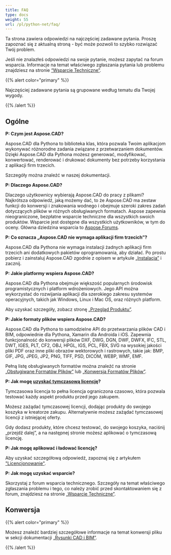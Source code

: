 ```yaml
---
title: FAQ
type: docs
weight: 55
url: /pl/python-net/faq/
---
```


Ta strona zawiera odpowiedzi na najczęściej zadawane pytania. Proszę zapoznać się z aktualną stroną - być może pozwoli to szybko rozwiązać Twój problem.

Jeśli nie znalazłeś odpowiedzi na swoje pytanie, możesz zapytać na forum wsparcia. Informacje na temat właściwego zgłaszania pytania lub problemu znajdziesz na stronie [“Wsparcie Techniczne”](/pl/cad/python-net/technical-support).

{{% alert color="primary" %}} 

Najczęściej zadawane pytania są grupowane według tematu dla Twojej wygody.

{{% /alert %}}

## **Ogólne**
**P: Czym jest Aspose.CAD?**

Aspose.CAD dla Pythona to biblioteka klas, która pozwala Twoim aplikacjom wykonywać różnorodne zadania związane z przetwarzaniem dokumentów. Dzięki Aspose.CAD dla Pythona możesz generować, modyfikować, konwertować, renderować i drukować dokumenty bez potrzeby korzystania z aplikacji firm trzecich.

Szczegóły można znaleźć w naszej dokumentacji.

**P: Dlaczego Aspose.CAD?**

Dlaczego użytkownicy wybierają Aspose.CAD do pracy z plikami?
Najkrótsza odpowiedź, jaką możemy dać, to że Aspose.CAD ma zestaw funkcji do konwersji i znakowania wodnego i obejmuje szeroki zakres zadań dotyczących plików w różnych obsługiwanych formatach.
Aspose zapewnia nieograniczone, bezpłatne wsparcie techniczne dla wszystkich swoich produktów.
Wsparcie jest dostępne dla wszystkich użytkowników, w tym do oceny. Główna dziedzina wsparcia to [Aspose.Forums](https://forum.aspose.com/c/cad/19).

**P: Co oznacza „Aspose.CAD nie wymaga aplikacji firm trzecich”?**

Aspose.CAD dla Pythona nie wymaga instalacji żadnych aplikacji firm trzecich ani dodatkowych pakietów oprogramowania, aby działać. Po prostu pobierz i zainstaluj Aspose.CAD zgodnie z opisem w artykule [„Instalacja”](/pl/cad/python-net/installation/) i zacznij.

**P: Jakie platformy wspiera Aspose.CAD?**

Aspose.CAD dla Pythona obejmuje większość popularnych środowisk programistycznych i platform wdrożeniowych. Jego API można wykorzystać do rozwijania aplikacji dla szerokiego zakresu systemów operacyjnych, takich jak Windows, Linux i Mac OS, oraz różnych platform.

Aby uzyskać szczegóły, zobacz stronę [„Przegląd Produktu”](/pl/cad/python-net/product-overview/).

**P: Jakie formaty plików wspiera Aspose.CAD?**

Aspose.CAD dla Pythona to samodzielne API do przetwarzania plików CAD i BIM, odpowiednie dla Pythona, Xamarin dla Androida i iOS. 
Zapewnia funkcjonalność do konwersji plików DXF, DWG, DGN, DWF, DWFX, IFC, STL, DWT, IGES, PLT, CF2, OBJ, HPGL, IGS, PCL, FBX, SVG na wysokiej jakości pliki PDF oraz inne pliki obrazów wektorowych i rastrowych, takie jak: BMP, GIF, JPG, JPEG, JP2, PNG, TIFF, PSD, DICOM, WEBP, WMF, EMF. 

Pełną listę obsługiwanych formatów można znaleźć na stronie [„Obsługiwane Formatów Plików”](/pl/cad/python-net/supported-file-formats/) lub [„Konwersja Formatów Plików”](/pl/cad/python-net/converting-file-formats/).

**P: Jak mogę [uzyskać tymczasową licencję](https://purchase.aspose.com/temporary-license/)?**

Tymczasowa licencja to pełna licencja ograniczona czasowo, która pozwala testować każdy aspekt produktu przed jego zakupem.

Możesz zażądać tymczasowej licencji, dodając produkty do swojego koszyka w kreatorze zakupu. Alternatywnie możesz zażądać tymczasowej licencji z istniejącej oferty.

Gdy dodasz produkty, które chcesz testować, do swojego koszyka, naciśnij „przejdź dalej”, a na następnej stronie możesz aplikować o tymczasową licencję.

**P: Jak mogę aplikować i ładować licencję?**

Aby uzyskać szczegółową odpowiedź, zapoznaj się z artykułem ["Licencjonowanie"](/pl/cad/python-net/licensing/).

**P: Jak mogę uzyskać wsparcie?**

Skorzystaj z forum wsparcia technicznego. Szczegóły na temat właściwego zgłaszania problemu i tego, co należy zrobić przed skontaktowaniem się z forum, znajdziesz na stronie [„Wsparcie Techniczne”](/pl/cad/python-net/technical-support).

## **Konwersja**

{{% alert color="primary" %}} 

Możesz znaleźć bardziej szczegółowe informacje na temat konwersji pliku w sekcji dokumentacji [„Rysunki CAD i BIM”](/pl/cad/python-net/cad-and-bim-drawings/).

{{% /alert %}}
